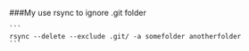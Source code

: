 ###My use rsync to ignore .git folder

    ```
    rsync --delete --exclude .git/ -a somefolder anotherfolder
    ```
